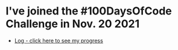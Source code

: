 # I've joined the #100DaysOfCode Challenge in Nov. 20 2021

* [Log - click here to see my progress](log.md)
